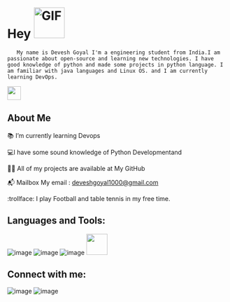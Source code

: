   # Hey        <img alt="GIF" src="https://github.com/TheDudeThatCode/TheDudeThatCode/blob/master/Assets/wave.gif" width="70" />
     
 
 
       My name is Devesh Goyal I'm a engineering student from India.I am passionate about open-source and learning new technologies. I have good knowledge of python and made some projects in python language. I am familiar with java languages and Linux OS. and I am currently learning DevOps. 

                                                      
 <img src="https://github.com/TheDudeThatCode/TheDudeThatCode/blob/master/Assets/Developer.gif" width="31px"> 
 
	
## About Me


:books: I’m currently learning Devops  

 💻I have some sound knowledge of Python Developmentand

:man_technologist: All of my projects are available at My GitHub

:mailbox_with_mail: Mailbox My email : deveshgoyal1000@gmail.com

:trollface: I play Football and table tennis in my free time.


## Languages and Tools:

![image](https://user-images.githubusercontent.com/93080269/175566548-306dcb48-d75d-4ae6-b007-c03d3c180ac8.png)
![image](https://user-images.githubusercontent.com/93080269/175566378-4e471baa-3e1d-46c6-9f43-6d73b425205e.png)
![image](https://user-images.githubusercontent.com/93080269/175567686-c5da7bf3-ba61-487d-86f2-a536561ffb11.png)
<a href="url"><img src="http://user-images.githubusercontent.com/93080269/175567660-26d42a83-7234-444d-960a-f0c59b699707.png" height="48" width="48" ></a>

## Connect with me:
![image](https://user-images.githubusercontent.com/93080269/175568881-c09d9090-c08c-4c26-9592-dc3030dd8759.png)
![image](https://user-images.githubusercontent.com/93080269/175569016-b151f6d9-7b40-4948-9526-70436b8a4744.png)








